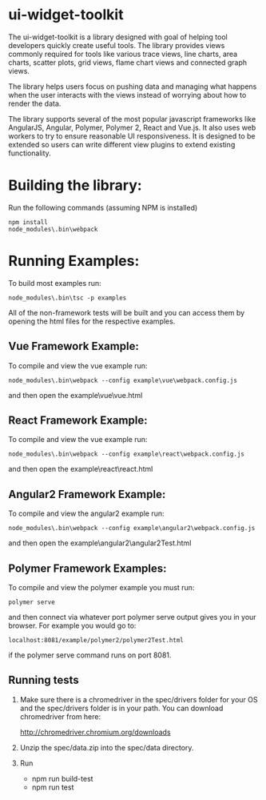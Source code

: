 
ui-widget-toolkit
===============

The ui-widget-toolkit is a library designed with goal of helping tool developers quickly create useful tools.  The library provides views commonly required for tools like various trace views, line charts, area charts, scatter plots, grid views, flame chart views and connected graph views.

The library helps users focus on pushing data and managing what happens when the user interacts with the views instead of worrying about how to render the data.

The library supports several of the most popular javascript frameworks like AngularJS, Angular, Polymer, Polymer 2, React and Vue.js.  It also uses web workers to try to ensure reasonable UI responsiveness.  It is designed to be extended so users can write different view plugins to extend existing functionality.

# Building the library:

Run the following commands (assuming NPM is installed)

	npm install
	node_modules\.bin\webpack

# Running Examples:

To build most examples run:

	node_modules\.bin\tsc -p examples

All of the non-framework tests will be built and you can access them by opening the html files for the respective examples.

## Vue Framework Example:
To compile and view the vue example run:

	node_modules\.bin\webpack --config example\vue\webpack.config.js

and then open the example\vue\vue.html

## React Framework Example:
To compile and view the vue example run:

	node_modules\.bin\webpack --config example\react\webpack.config.js

and then open the example\react\react.html

## Angular2 Framework Example:
To compile and view the angular2 example run:

	node_modules\.bin\webpack --config example\angular2\webpack.config.js

and then open the example\angular2\angular2Test.html

## Polymer Framework Examples:
To compile and view the polymer example you must run:

	polymer serve

and then connect via whatever port polymer serve output gives you in your browser.  For example you would go to:

	localhost:8081/example/polymer2/polymer2Test.html

if the polymer serve command runs on port 8081.

## Running tests

1. Make sure there is a chromedriver in the spec/drivers folder for your OS and the spec/drivers folder is in your path.  You can download chromedriver from here:

	http://chromedriver.chromium.org/downloads

2. Unzip the spec/data.zip into the spec/data directory.
3. Run

	- npm run build-test
	- npm run test
